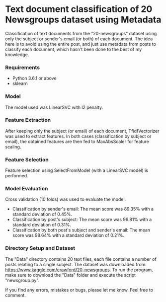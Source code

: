 # Text document classification of 20 Newsgroups dataset using Metadata
Classification of text documents from the "20-newsgroups" dataset using only the subject or sender's email (or both) of each document. The idea here is to avoid using the entire post, and just use metadata from posts to classify each document, which hasn't been done to the best of my knowledge.

### Requirements
* Python 3.6.1 or above
* sklearn

### Model
The model used was LinearSVC with l2 penalty. 

### Feature Extraction
After keeping only the subject (or email) of each document, TfidfVectorizer was used to extract features. In both cases (classification by subject or email), the obtained features are then fed to MaxAbsScaler for feature scaling.

### Feature Selection
Feature selection using SelectFromModel (with a LinearSVC model) is performed.

### Model Evaluation
Cross validation (10 folds) was used to evaluate the model.
* Classification by sender's email: The mean score was 89.35% with a standard deviation of 0.45%.
* Classification by post's subject: The mean score was 96.81% with a standard deviation of 0.31%.
* Classification by both post's subject and sender's email: The mean score was 98.64% with a standard deviation of 0.21%.

### Directory Setup and Dataset
The "Data" directory contains 20 text files, each file contains a number of posts relating to a single subject. The dataset was downloaded from:
https://www.kaggle.com/crawford/20-newsgroups.
To run the program, make sure to download the "Data" folder and execute the script "newsgroup.py".

If you find any errors, mistakes or bugs, please let me know. Feel free to comment.
